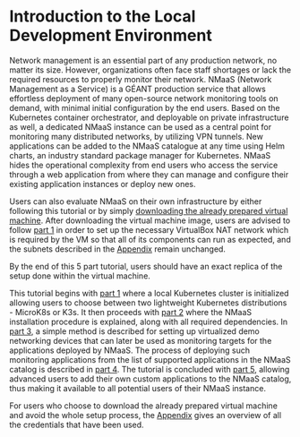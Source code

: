 # Introduction to the Local Development Environment

Network management is an essential part of any production network, no matter its size. However, organizations often face staff shortages or lack the required resources to properly monitor their network. NMaaS (Network Management as a Service) is a GÉANT production service that allows effortless deployment of many open-source network monitoring tools on demand, with minimal initial configuration by the end users. Based on the Kubernetes container orchestrator, and deployable on private infrastructure as well, a dedicated NMaaS instance can be used as a central point for monitoring many distributed networks, by utilizing VPN tunnels. New applications can be added to the NMaaS catalogue at any time using Helm charts, an industry standard package manager for Kubernetes. NMaaS hides the operational complexity from end users who access the service through a web application from where they can manage and configure their existing application instances or deploy new ones.

Users can also evaluate NMaaS on their own infrastructure by either following this tutorial or by simply [downloading the already prepared virtual machine](https://drive1.demo.renater.fr/index.php/s/rp2awZ6sMnNFQwK). After downloading the virtual machine image, users are advised to follow [part 1](./p1_local-kubernetes-cluster.md) in order to set up the necessary VirtualBox NAT network which is required by the VM so that all of its components can run as expected, and the subnets described in the [Appendix](./appendix.md) remain unchanged.

By the end of this 5 part tutorial, users should have an exact replica of the setup done within the virtual machine.

This tutorial begins with [part 1](./p1_local-kubernetes-cluster.md) where a local Kubernetes cluster is initialized allowing users to choose between two lightweight Kubernetes distributions - MicroK8s or K3s. It then proceeds with [part 2](./p2_installing-nmaas.md) where the NMaaS installation procedure is explained, along with all required dependencies. In [part 3](./p3_demo-network-environment.md), a simple method is described for setting up virtualized demo networking devices that can later be used as monitoring targets for the applications deployed by NMaaS. The process of deploying such monitoring applications from the list of supported applications in the NMaaS catalog is described in [part 4](./p4_monitoring-demo-network-environment.md). The tutorial is concluded with [part 5](./p5_adding_custom_app.md), allowing advanced users to add their own custom applications to the NMaaS catalog, thus making it available to all potential users of their NMaaS instance.

For users who choose to download the already prepared virtual machine and avoid the whole setup process, the [Appendix](./appendix.md) gives an overview of all the credentials that have been used.